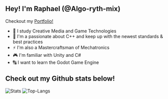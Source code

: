 ## Hey! I'm Raphael (@Algo-ryth-mix)
Checkout my [Portfolio!](https://rbaier.me)

- 📓 I study Creative Media and Game Technologies
- 🧰 I'm a passionate about C++ and keep up with the newest standards & best practices
- ⚡ I'm also a Mastercraftsman of Mechatronics
- 🎮 I'm familiar with Unity and C#
- 🔠 I want to learn the Godot Game Engine

## Check out my Github stats below!
![Stats](https://github-readme-stats.vercel.app/api?username=Algo-ryth-mix&show_icons=true&title_color=81a1c1&text_color=d8dee9&icon_color=88c0d0&bg_color=2e3440)
![Top-Langs](https://github-readme-stats.vercel.app/api/top-langs?username=Algo-ryth-mix&layout=compact&show_icons=true&title_color=81a1c1&text_color=d8dee9&icon_color=88c0d0&bg_color=2e3440)

